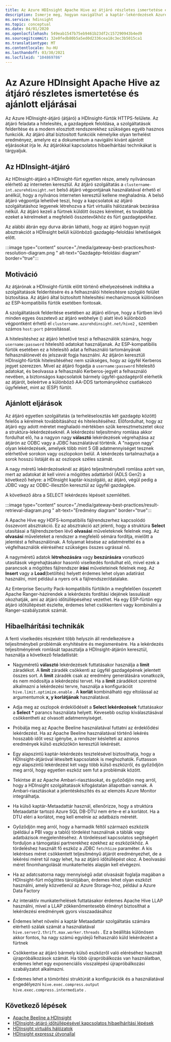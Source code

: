 ```yaml
---
title: Az Azure HDInsight Apache Hive az átjáró részletes ismertetése és ajánlott eljárásai
description: Ismerje meg, hogyan navigálhat a kaptár-lekérdezések Azure HDInsight-átjárón való futtatásának ajánlott eljárásaiban
ms.service: hdinsight
ms.topic: conceptual
ms.date: 04/01/2020
ms.openlocfilehash: 549eab1547b75eb9461b23df2c157290943b4ed9
ms.sourcegitcommit: 32e0fedb80b5a5ed0d2336cea18c3ec3b5015ca1
ms.translationtype: MT
ms.contentlocale: hu-HU
ms.lasthandoff: 03/30/2021
ms.locfileid: "104869786"
---
```

# <a name="gateway-deep-dive-and-best-practices-for-apache-hive-in-azure-hdinsight"></a>Az Azure HDInsight Apache Hive az átjáró részletes ismertetése és ajánlott eljárásai

Az Azure HDInsight-átjáró (átjáró) a HDInsight-fürtök HTTPS-felülete. Az átjáró feladata a hitelesítés, a gazdagépek feloldása, a szolgáltatások felderítése és a modern elosztott rendszerekhez szükséges egyéb hasznos funkciók. Az átjáró által biztosított funkciók némelyike olyan terhelést eredményez, amelyre ez a dokumentum a navigálni kívánt ajánlott eljárásokat írja le. Az átjárókkal kapcsolatos hibaelhárítási technikákat is tárgyaljuk.

## <a name="the-hdinsight-gateway"></a>Az HDInsight-átjáró

Az HDInsight-átjáró a HDInsight-fürt egyetlen része, amely nyilvánosan elérhető az interneten keresztül. Az átjáró szolgáltatás a `clustername-int.azurehdinsight.net` belső átjáró végpontjának használatával érhető el anélkül, hogy a nyilvános interneten keresztül kellene meghaladnia. A belső átjáró végpontja lehetővé teszi, hogy a kapcsolatok az átjáró szolgáltatáshoz legyenek létrehozva a fürt virtuális hálózatának bezárása nélkül. Az átjáró kezeli a fürtnek küldött összes kérelmet, és továbbítja ezeket a kérelmeket a megfelelő összetevőkhöz és fürt gazdagépekhez.

Az alábbi ábrán egy durva ábrán látható, hogy az átjáró hogyan nyújt absztrakciót a HDInsight belüli különböző gazdagép-feloldási lehetőségek előtt.

:::image type="content" source="./media/gateway-best-practices/host-resolution-diagram.png " alt-text="Gazdagép-feloldási diagram" border="true":::

## <a name="motivation"></a>Motiváció

Az átjárónak a HDInsight-fürtök előtt történő elhelyezésének indítéka a szolgáltatások felderítésére és a felhasználói hitelesítésre szolgáló felület biztosítása. Az átjáró által biztosított hitelesítési mechanizmusok különösen az ESP-kompatibilis fürtök esetében fontosak.

A szolgáltatások felderítése esetében az átjáró előnye, hogy a fürtben lévő minden egyes összetevő az átjáró webhelye () alatt lévő különböző végpontként érhető el `clustername.azurehdinsight.net/hive2` , szemben számos `host:port` párosítással.

A hitelesítéshez az átjáró lehetővé teszi a felhasználók számára, hogy `username:password` hitelesítő adatokat használjanak. Az ESP-kompatibilis fürtök esetében ez a hitelesítő adat a felhasználó tartományának felhasználónevét és jelszavát fogja használni. Az átjárón keresztüli HDInsight-fürtök hitelesítéséhez nem szükséges, hogy az ügyfél Kerberos jegyet szerezzen. Mivel az átjáró fogadja a `username:password` hitelesítő adatokat, és beolvassa a felhasználó Kerberos-jegyét a felhasználó nevében, a biztonságos kapcsolatok bármely ügyfél-gazdagépről elérhetik az átjárót, beleértve a különböző AA-DDS tartományokhoz csatlakozó ügyfeleket, mint az (ESP) fürtöt.

## <a name="best-practices"></a>Ajánlott eljárások

Az átjáró egyetlen szolgáltatás (a terheléselosztás két gazdagép között) felelős a kérelmek továbbításához és hitelesítéséhez. Előfordulhat, hogy az átjáró egy adott méretet meghaladó mértékben szűk keresztmetszetet okoz a struktúra-lekérdezéseknél. A lekérdezési teljesítmény romlása akkor fordulhat elő, ha a nagyon nagy **választó** lekérdezések végrehajtása az átjárón az ODBC vagy a JDBC használatával történik. A "nagyon nagy" olyan lekérdezések, amelyek több mint 5 GB adatmennyiséget tesznek elérhetővé sorokon vagy oszlopokon belül. A lekérdezés tartalmazhatja a sorok hosszú listáját és az oszlopok széles számát.

A nagy méretű lekérdezéseknél az átjáró teljesítménybeli romlása azért van, mert az adatokat át kell vinni a mögöttes adattárból (ADLS Gen2) a következő helyre: a HDInsight kaptár-kiszolgáló, az átjáró, végül pedig a JDBC vagy az ODBC-illesztőn keresztül az ügyfél gazdagépe.

A következő ábra a SELECT lekérdezés lépéseit szemlélteti.

:::image type="content" source="./media/gateway-best-practices/result-retrieval-diagram.png " alt-text="Eredmény diagram" border="true":::

A Apache Hive egy HDFS-kompatibilis fájlrendszerhez kapcsolódó összevont absztrakció. Ez az absztrakció azt jelenti, hogy a struktúra **Select** utasításai a fájlrendszerben lévő **olvasási** műveleteknek felelnek meg. Az **olvasási** műveleteket a rendszer a megfelelő sémára fordítja, mielőtt a jelentést a felhasználónak. A folyamat késése az adatmérettel és a végfelhasználók eléréséhez szükséges összes ugrással nő.

A nagyméretű adatok **létrehozására** vagy **beszúrására** vonatkozó utasítások végrehajtásakor hasonló viselkedés fordulhat elő, mivel ezek a parancsok a mögöttes fájlrendszer **írási** műveleteinek felelnek meg. Az **Insert** vagy a **Load**(betöltés) helyett érdemes lehet olyan adatírást használni, mint például a nyers ork a fájlrendszer/datalake.

Az Enterprise Security Pack-kompatibilis fürtökön a megfelelően összetett Apache Ranger-házirendek a lekérdezés fordítási idejének lassulását okozhatják, ami az átjáró időtúllépéséhez vezethet. Ha egy ESP-fürtön egy átjáró időtúllépését észlelte, érdemes lehet csökkenteni vagy kombinálni a Ranger-szabályzatok számát.

## <a name="troubleshooting-techniques"></a>Hibaelhárítási technikák

A fenti viselkedés részeként több helyszín áll rendelkezésre a teljesítménybeli problémák enyhítésére és megismerésére. Ha a lekérdezés teljesítményének romlását tapasztalja a HDInsight-átjárón keresztül, használja a következő feladatlistát:

* Nagyméretű **választó** lekérdezések futtatásakor használja a **limit** záradékot. A **limit** záradék csökkenti az ügyfél gazdagépének jelentett összes sort. A **limit** záradék csak az eredmény generálására vonatkozik, és nem módosítja a lekérdezési tervet. Ha a **limit** záradékot szeretné alkalmazni a lekérdezési tervre, használja a konfigurációt `hive.limit.optimize.enable` . A **korlát** kombinálható egy eltolással az argumentumok **x, y korlátjának** használatával.

* Adja meg az oszlopok érdeklődését a **Select lekérdezések** futtatásakor a **Select \*** parancs használata helyett. Kevesebb oszlop kiválasztásával csökkentheti az olvasott adatmennyiséget.

* Próbálja meg az Apache Beeline használatával futtatni az érdeklődési lekérdezést. Ha az Apache Beeline használatával történő lekérés hosszabb időt vesz igénybe, a rendszer késlelteti az azonos eredmények külső eszközökön keresztüli lekérését.

* Egy alapszintű kaptár-lekérdezés tesztelésével biztosíthatja, hogy a HDInsight-átjáróval létesített kapcsolatok is meghozhatók. Futtasson egy alapszintű lekérdezést két vagy több külső eszközről, és győződjön meg arról, hogy egyetlen eszköz sem fut a problémák között.

* Tekintse át az Apache Ambari-riasztásokat, és győződjön meg arról, hogy a HDInsight szolgáltatások kifogástalan állapotban vannak. A Ambari-riasztásokat a jelentéskészítés és az elemzés Azure Monitor integrálhatja.

* Ha külső kaptár-Metaadattár használ, ellenőrizze, hogy a struktúra Metaadattár tartozó Azure SQL DB-DTU nem érte-e el a korlátot. Ha a DTU eléri a korlátot, meg kell emelnie az adatbázis méretét.

* Győződjön meg arról, hogy a harmadik féltől származó eszközök (például a PBI vagy a tabló) tördelést használnak a táblák vagy adatbázisok megjelenítéséhez. A tördeléssel kapcsolatos segítségért forduljon a támogatási partnerekhez ezekhez az eszközökhöz. A tördeléshez használt fő eszköz a JDBC `fetchSize` paraméter. A kis lekéréses méret csökkentett teljesítményű átjárót eredményezhet, de a lekérési méret túl nagy lehet, ha az átjáró időtúllépést okoz. A beolvasási méret finomhangolását munkaterhelés alapján kell elvégezni.

* Ha az adatcsatorna nagy mennyiségű adat olvasását foglalja magában a HDInsight-fürt mögöttes tárolójában, érdemes lehet olyan eszközt használni, amely közvetlenül az Azure Storage-hoz, például a Azure Data Factory

* Az interaktív munkaterhelések futtatásakor érdemes Apache Hive LLAP használni, mivel a LLAP zökkenőmentesebb élményt biztosíthat a lekérdezési eredmények gyors visszaadásához

* Érdemes lehet növelni a kaptár Metaadattár szolgáltatás számára elérhető szálak számát a használatával `hive.server2.thrift.max.worker.threads` . Ez a beállítás különösen akkor fontos, ha nagy számú egyidejű felhasználó küld lekérdezést a fürtnek

* Csökkentse az átjáró bármely külső eszközről való eléréséhez használt újrapróbálkozások számát. Ha több újrapróbálkozás van használatban, érdemes lehet egy exponenciális visszalépési újrapróbálkozási szabályzatot alkalmazni.

* Érdemes lehet a tömörítési struktúrát a konfigurációk és a használatával engedélyezni `hive.exec.compress.output` `hive.exec.compress.intermediate` .

## <a name="next-steps"></a>Következő lépések

* [Apache Beeline a HDInsight](../hadoop/apache-hadoop-use-hive-beeline.md)
* [HDInsight-átjáró időtúllépésével kapcsolatos hibaelhárítási lépések](./troubleshoot-gateway-timeout.md)
* [HDInsight virtuális hálózatok](../hdinsight-plan-virtual-network-deployment.md)
* [HDInsight expressz útvonallal](../connect-on-premises-network.md)